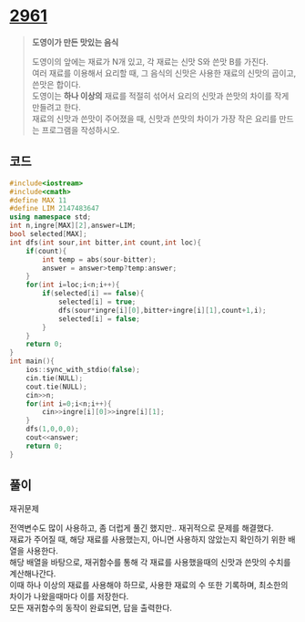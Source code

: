 # [2961](https://www.acmicpc.net/problem/2961)

> __도영이가 만든 맛있는 음식__
>
> 도영이의 앞에는 재료가 N개 있고, 각 재료는 신맛 S와 쓴맛 B를 가진다.  
> 여러 재료를 이용해서 요리할 때, 그 음식의 신맛은 사용한 재료의 신맛의 곱이고, 쓴맛은 합이다.  
> 도영이는 __하나 이상의__ 재료를 적절히 섞어서 요리의 신맛과 쓴맛의 차이를 작게 만들려고 한다.  
> 재료의 신맛과 쓴맛이 주어졌을 때, 신맛과 쓴맛의 차이가 가장 작은 요리를 만드는 프로그램을 작성하시오.  

## 코드

```c++
#include<iostream>
#include<cmath>
#define MAX 11
#define LIM 2147483647
using namespace std;
int n,ingre[MAX][2],answer=LIM;
bool selected[MAX];
int dfs(int sour,int bitter,int count,int loc){
    if(count){
        int temp = abs(sour-bitter);
        answer = answer>temp?temp:answer;
    }
    for(int i=loc;i<n;i++){
        if(selected[i] == false){
            selected[i] = true;
            dfs(sour*ingre[i][0],bitter+ingre[i][1],count+1,i);
            selected[i] = false;
        }
    }
    return 0;
}
int main(){
    ios::sync_with_stdio(false);
    cin.tie(NULL);
    cout.tie(NULL);
    cin>>n;
    for(int i=0;i<n;i++){
        cin>>ingre[i][0]>>ingre[i][1];
    }
    dfs(1,0,0,0);
    cout<<answer;
    return 0;
}
```

## 풀이

재귀문제

전역변수도 많이 사용하고, 좀 더럽게 풀긴 했지만.. 재귀적으로 문제를 해결했다.  
재료가 주어질 때, 해당 재료를 사용했는지, 아니면 사용하지 않았는지 확인하기 위한 배열을 사용한다.  
해당 배열을 바탕으로, 재귀함수를 통해 각 재료를 사용했을때의 신맛과 쓴맛의 수치를 계산해나간다.  
이때 하나 이상의 재료를 사용해야 하므로, 사용한 재료의 수 또한 기록하며, 최소한의 차이가 나왔을때마다 이를 저장한다.  
모든 재귀함수의 동작이 완료되면, 답을 출력한다.  
